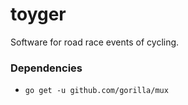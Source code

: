 # toyger
Software for road race events of cycling.

### Dependencies
- `go get -u github.com/gorilla/mux`
